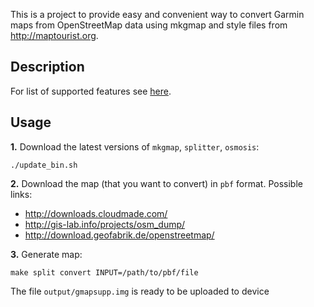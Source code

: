 This is a project to provide easy and convenient way to convert Garmin 
maps from OpenStreetMap data using mkgmap and style files from 
<http://maptourist.org>.

## Description

For list of supported features see [here](features/README.md).

## Usage

**1.** Download the latest versions of `mkgmap`, `splitter`, `osmosis`:

```
./update_bin.sh
```

**2.** Download the map (that you want to convert) in `pbf` format. Possible links:
  - <http://downloads.cloudmade.com/>
  - <http://gis-lab.info/projects/osm_dump/>
  - <http://download.geofabrik.de/openstreetmap/>

**3.** Generate map:

```
make split convert INPUT=/path/to/pbf/file
```

The file `output/gmapsupp.img` is ready to be uploaded to device
